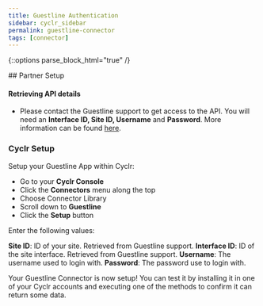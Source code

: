 ```yaml
---
title: Guestline Authentication
sidebar: cyclr_sidebar
permalink: guestline-connector
tags: [connector]
---
```

{::options parse_block_html="true" /}
<section class="card py-5 my-5">
## Partner Setup

#### Retrieving API details
*    Please contact the Guestline support to get access to the API. You will need an **Interface ID, Site ID, Username** and **Password**. More information can be found [here](https://developers.guestline.com/doc/Vendor-on-boarding).

### Cyclr Setup

Setup your Guestline App within Cyclr:

*   Go to your **Cyclr Console**
*   Click the **Connectors** menu along the top
*   Choose Connector Library
*   Scroll down to **Guestline**
*   Click the **Setup** button

Enter the following values:

**Site ID**: ID of your site. Retrieved from Guestline support.
**Interface ID**: ID of the site interface. Retrieved from Guestline support.
**Username**: The username used to login with.
**Password**: The password use to login with.


Your Guestline Connector is now setup! You can test it by installing it in one of your Cyclr accounts and executing one of the methods to confirm it can return some data.

</section>
